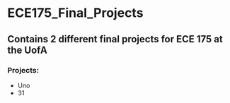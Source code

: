 # ECE175_Final_Projects

## Contains 2 different final projects for ECE 175 at the UofA

### Projects:
- Uno
- 31
